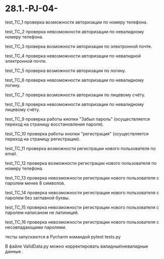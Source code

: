 # 28.1.-PJ-04-
 test_TC_1 проверка возможности авторизации по номеру телефона.
 
 test_TC_2 проверка невозможности авторизации по невалидному номеру телефона.
 
 test_TC_3 проверка возможности авторизации по электронной почте.
 
 test_TC_4 проверка невозможности авторизации по невалидной электронной почте.
 
 test_TC_5 проверка возможности авторизации по логину.
 
 test_TC_6 проверка невозможности авторизации по невалидному логину.
 
 test_TC_7 проверка возможности авторизации по лицевому счёту.
 
 test_TC_8 проверка невозможности авторизации по невалидному лицевому счёту.
 
 test_TC_9 проверка работы кнопки "Забыл пароль" (осуществляется переход на страницу восстановления пароля).
 
 test_TC_10 проверка работы кнопки "регистрация" (осуществляется переход на страницу регистрации).
 
 test_TC_11 проверка возможности регистрации нового пользователя по email.
 
 test_TC_12 проверка возможности регистрации нового пользователя по номеру телефона.
 
 test_TC_13 проверка невозможности регистрации нового пользователя с паролем менее 8 символов.
 
 test_TC_14 проверка невозможности регистрации нового пользователя с паролем без заглавной буквы.
 
 test_TC_15 проверка невозможности регистрации нового пользователя с паролем написаном не латиницей.
 
 test_TC_16 проверка невозможности регистрации нового пользователя с несовпадающими паролями.
 
 тесты запускаются в Pycharm командой pytest tests.py
 
 В файле ValidData.py можно корректировать валидные\невалидные данные .
 
 
